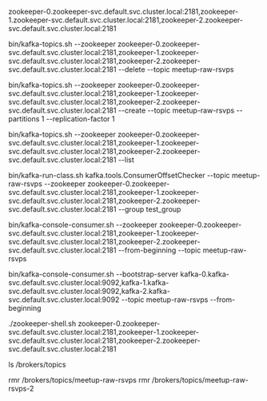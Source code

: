 zookeeper-0.zookeeper-svc.default.svc.cluster.local:2181,zookeeper-1.zookeeper-svc.default.svc.cluster.local:2181,zookeeper-2.zookeeper-svc.default.svc.cluster.local:2181



bin/kafka-topics.sh --zookeeper zookeeper-0.zookeeper-svc.default.svc.cluster.local:2181,zookeeper-1.zookeeper-svc.default.svc.cluster.local:2181,zookeeper-2.zookeeper-svc.default.svc.cluster.local:2181 --delete  --topic meetup-raw-rsvps 





bin/kafka-topics.sh --zookeeper zookeeper-0.zookeeper-svc.default.svc.cluster.local:2181,zookeeper-1.zookeeper-svc.default.svc.cluster.local:2181,zookeeper-2.zookeeper-svc.default.svc.cluster.local:2181 --create  --topic meetup-raw-rsvps --partitions 1 --replication-factor 1


bin/kafka-topics.sh --zookeeper zookeeper-0.zookeeper-svc.default.svc.cluster.local:2181,zookeeper-1.zookeeper-svc.default.svc.cluster.local:2181,zookeeper-2.zookeeper-svc.default.svc.cluster.local:2181 --list


bin/kafka-run-class.sh kafka.tools.ConsumerOffsetChecker --topic meetup-raw-rsvps --zookeeper zookeeper-0.zookeeper-svc.default.svc.cluster.local:2181,zookeeper-1.zookeeper-svc.default.svc.cluster.local:2181,zookeeper-2.zookeeper-svc.default.svc.cluster.local:2181
    --group test_group

bin/kafka-console-consumer.sh --zookeeper zookeeper-0.zookeeper-svc.default.svc.cluster.local:2181,zookeeper-1.zookeeper-svc.default.svc.cluster.local:2181,zookeeper-2.zookeeper-svc.default.svc.cluster.local:2181 --from-beginning --topic meetup-raw-rsvps


bin/kafka-console-consumer.sh --bootstrap-server kafka-0.kafka-svc.default.svc.cluster.local:9092,kafka-1.kafka-svc.default.svc.cluster.local:9092,kafka-2.kafka-svc.default.svc.cluster.local:9092  --topic meetup-raw-rsvps --from-beginning  




./zookeeper-shell.sh zookeeper-0.zookeeper-svc.default.svc.cluster.local:2181,zookeeper-1.zookeeper-svc.default.svc.cluster.local:2181,zookeeper-2.zookeeper-svc.default.svc.cluster.local:2181

ls  /brokers/topics

rmr /brokers/topics/meetup-raw-rsvps
rmr /brokers/topics/meetup-raw-rsvps-2